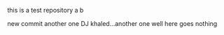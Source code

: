 this is a test repository
a
b

new commit
another one
DJ khaled...another one
well here goes nothing
